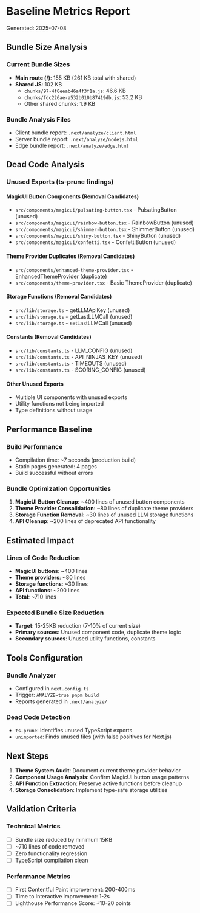 # Baseline Metrics Report

Generated: 2025-07-08

## Bundle Size Analysis

### Current Bundle Sizes

- **Main route (/)**: 155 KB (261 KB total with shared)
- **Shared JS**: 102 KB
  - `chunks/97-4f0eeab46a4f3f1a.js`: 46.6 KB
  - `chunks/fdc226ae-a532b010b87419db.js`: 53.2 KB
  - Other shared chunks: 1.9 KB

### Bundle Analysis Files

- Client bundle report: `.next/analyze/client.html`
- Server bundle report: `.next/analyze/nodejs.html`
- Edge bundle report: `.next/analyze/edge.html`

## Dead Code Analysis

### Unused Exports (ts-prune findings)

#### MagicUI Button Components (Removal Candidates)

- `src/components/magicui/pulsating-button.tsx` - PulsatingButton (unused)
- `src/components/magicui/rainbow-button.tsx` - RainbowButton (unused)
- `src/components/magicui/shimmer-button.tsx` - ShimmerButton (unused)
- `src/components/magicui/shiny-button.tsx` - ShinyButton (unused)
- `src/components/magicui/confetti.tsx` - ConfettiButton (unused)

#### Theme Provider Duplicates (Removal Candidates)

- `src/components/enhanced-theme-provider.tsx` - EnhancedThemeProvider (duplicate)
- `src/components/theme-provider.tsx` - Basic ThemeProvider (duplicate)

#### Storage Functions (Removal Candidates)

- `src/lib/storage.ts` - getLLMApiKey (unused)
- `src/lib/storage.ts` - getLastLLMCall (unused)
- `src/lib/storage.ts` - setLastLLMCall (unused)

#### Constants (Removal Candidates)

- `src/lib/constants.ts` - LLM_CONFIG (unused)
- `src/lib/constants.ts` - API_NINJAS_KEY (unused)
- `src/lib/constants.ts` - TIMEOUTS (unused)
- `src/lib/constants.ts` - SCORING_CONFIG (unused)

#### Other Unused Exports

- Multiple UI components with unused exports
- Utility functions not being imported
- Type definitions without usage

## Performance Baseline

### Build Performance

- Compilation time: ~7 seconds (production build)
- Static pages generated: 4 pages
- Build successful without errors

### Bundle Optimization Opportunities

1. **MagicUI Button Cleanup**: ~400 lines of unused button components
2. **Theme Provider Consolidation**: ~80 lines of duplicate theme providers
3. **Storage Function Removal**: ~30 lines of unused LLM storage functions
4. **API Cleanup**: ~200 lines of deprecated API functionality

## Estimated Impact

### Lines of Code Reduction

- **MagicUI buttons**: ~400 lines
- **Theme providers**: ~80 lines
- **Storage functions**: ~30 lines
- **API functions**: ~200 lines
- **Total**: ~710 lines

### Expected Bundle Size Reduction

- **Target**: 15-25KB reduction (7-10% of current size)
- **Primary sources**: Unused component code, duplicate theme logic
- **Secondary sources**: Unused utility functions, constants

## Tools Configuration

### Bundle Analyzer

- Configured in `next.config.ts`
- Trigger: `ANALYZE=true pnpm build`
- Reports generated in `.next/analyze/`

### Dead Code Detection

- `ts-prune`: Identifies unused TypeScript exports
- `unimported`: Finds unused files (with false positives for Next.js)

## Next Steps

1. **Theme System Audit**: Document current theme provider behavior
2. **Component Usage Analysis**: Confirm MagicUI button usage patterns
3. **API Function Extraction**: Preserve active functions before cleanup
4. **Storage Consolidation**: Implement type-safe storage utilities

## Validation Criteria

### Technical Metrics

- [ ] Bundle size reduced by minimum 15KB
- [ ] ~710 lines of code removed
- [ ] Zero functionality regression
- [ ] TypeScript compilation clean

### Performance Metrics

- [ ] First Contentful Paint improvement: 200-400ms
- [ ] Time to Interactive improvement: 1-2s
- [ ] Lighthouse Performance Score: +10-20 points

